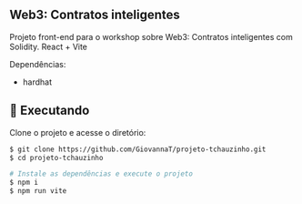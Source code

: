 ## Web3: Contratos inteligentes

Projeto front-end para o workshop sobre Web3: Contratos inteligentes com Solidity. React + Vite

Dependências: 
* hardhat

## :rocket: Executando

Clone o projeto e acesse o diretório:

```bash
$ git clone https://github.com/GiovannaT/projeto-tchauzinho.git
$ cd projeto-tchauzinho
```

```bash
# Instale as dependências e execute o projeto
$ npm i 
$ npm run vite
```

